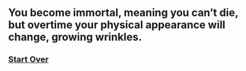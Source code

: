 ## You become immortal, meaning you can’t die, but overtime your physical appearance will change, growing wrinkles.

### [Start Over](~/home.md)